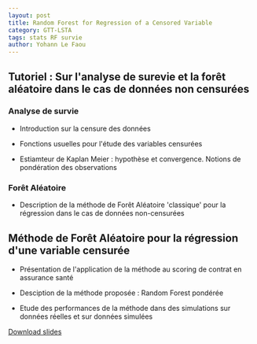 ```yaml
---
layout: post
title: Random Forest for Regression of a Censored Variable
category: GTT-LSTA 
tags: stats RF survie  
author: Yohann Le Faou
---
```


## Tutoriel : Sur l&#39;analyse de surevie et la forêt aléatoire dans le cas de données non censurées

### Analyse de survie

* Introduction sur la censure des données

* Fonctions usuelles pour l'étude des variables censurées

* Estiamteur de Kaplan Meier : hypothèse et convergence. Notions de
  pondération des observations

<!--_split-->

### Forêt Aléatoire

* Description de la méthode de Forêt Aléatoire 'classique' pour la
  régression dans le cas de données non-censurées

## Méthode de Forêt Aléatoire pour la régression d&#39;une variable censurée

* Présentation de l'application de la méthode au scoring de contrat en
  assurance santé

* Desciption de la méthode proposée : Random Forest pondérée

* Etude des performances de la méthode dans des simulations sur données
  réelles et sur données simulées


[Download slides](https://gttlsta.github.io/public/pdf/Slides___Random_Forest_for_regression_of_a_censored_variable.pdf)

